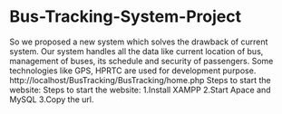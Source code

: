 # Bus-Tracking-System-Project
So we proposed a new system which solves the drawback of current system. Our system handles all the data like current location of bus, management of buses, its schedule and security of passengers. Some technologies like GPS, HPRTC are used for development purpose. 
http://localhost/BusTracking/BusTracking/home.php
Steps to start the website:
Steps to start the website: 1.Install XAMPP 2.Start Apace and MySQL 3.Copy the url.
